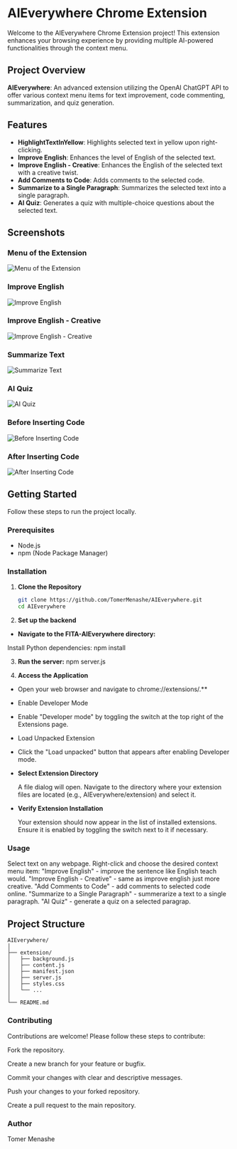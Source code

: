 # AIEverywhere Chrome Extension

Welcome to the AIEverywhere Chrome Extension project! This extension enhances your browsing experience by providing multiple AI-powered functionalities through the context menu.

## Project Overview
**AIEverywhere**: An advanced extension utilizing the OpenAI ChatGPT API to offer various context menu items for text improvement, code commenting, summarization, and quiz generation.

## Features

- **HighlightTextInYellow**: Highlights selected text in yellow upon right-clicking.
- **Improve English**: Enhances the level of English of the selected text.
- **Improve English - Creative**: Enhances the English of the selected text with a creative twist.
- **Add Comments to Code**: Adds comments to the selected code.
- **Summarize to a Single Paragraph**: Summarizes the selected text into a single paragraph.
- **AI Quiz**: Generates a quiz with multiple-choice questions about the selected text.

## Screenshots

### Menu of the Extension
![Menu of the Extension](https://github.com/TomerMenashe/AIEverywhere/blob/main/menu.png)

### Improve English
![Improve English](https://github.com/TomerMenashe/AIEverywhere/blob/main/improve.png)

### Improve English - Creative
![Improve English - Creative](https://github.com/TomerMenashe/AIEverywhere/blob/main/creative.png)

### Summarize Text
![Summarize Text](https://github.com/TomerMenashe/AIEverywhere/blob/main/sumText.png)

### AI Quiz
![AI Quiz](https://github.com/TomerMenashe/AIEverywhere/blob/main/aiquiz.png)

### Before Inserting Code
![Before Inserting Code](https://github.com/TomerMenashe/AIEverywhere/blob/main/beforeinsertingcode.png)

### After Inserting Code
![After Inserting Code](https://github.com/TomerMenashe/AIEverywhere/blob/main/afterinsertingcode.png)

## Getting Started

Follow these steps to run the project locally.

### Prerequisites

- Node.js
- npm (Node Package Manager)

### Installation

1. **Clone the Repository**

   ```sh
   git clone https://github.com/TomerMenashe/AIEverywhere.git
   cd AIEverywhere
   
2. **Set up the backend**

- **Navigate to the FITA-AIEverywhere directory:**

Install Python dependencies:
npm install

3. **Run the server:**
npm server.js

4. **Access the Application**

 - Open your web browser and navigate to chrome://extensions/.**

 - Enable Developer Mode

 - Enable "Developer mode" by toggling the switch at the top right of the Extensions page.

 - Load Unpacked Extension

 - Click the "Load unpacked" button that appears after enabling Developer mode.

- **Select Extension Directory**

   A file dialog will open. Navigate to the directory where your extension files are located (e.g., AIEverywhere/extension) and select it.


- **Verify Extension Installation**

   Your extension should now appear in the list of installed extensions. Ensure it is enabled by toggling the switch next to it if necessary.


### Usage
Select text on any webpage.
Right-click and choose the desired context menu item:
"Improve English" - improve the sentence like English teach would.
"Improve English - Creative" - same as improve english just more creative.
"Add Comments to Code" - add comments to selected code online.
"Summarize to a Single Paragraph" - summerarize a text to a single paragraph.
"AI Quiz" - generate a quiz on a selected paragrap.


## Project Structure

```plaintext
AIEverywhere/
│
├── extension/
│   ├── background.js
│   ├── content.js
│   ├── manifest.json
│   ├── server.js
│   ├── styles.css
│   └── ...
│
└── README.md
```


### Contributing
Contributions are welcome! Please follow these steps to contribute:

Fork the repository.

Create a new branch for your feature or bugfix.

Commit your changes with clear and descriptive messages.

Push your changes to your forked repository.

Create a pull request to the main repository.

### Author
Tomer Menashe
